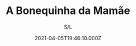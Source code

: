 ---
id: '03eabe96-507c-4b04-a652-e2557c09572d'
type: 'movie' # Filme, Série, Anime
title: "A Bonequinha da Mamãe"
synopsis: ["Imbuída por um espírito maligno, uma boneca é a responsável por acontecimentos misteriosos e assassinatos violentos e sangrentos que tiram o sono de quem convive ao seu lado.",
]
originalTitle: "A Bonequinha da Mamãe"
date: '2021-04-05T19:46:10.000Z'
update: '2021-04-05T19:46:10.000Z'
releaseDate: 'T03:00:00.000Z'
imdb:
  rating: '6.9' # 8.5
  id: '' # tt0470752
duration: '1h 25 Min'
trailer:
  urls: [
    'RB3CLaif9mw',
  ]
tags: ['1080p']
genre: ['Comédia', 'Terror'] #
quality: 'WEB-DL' # BluRay, WEB-DL, HDTV, WEB-DL4K, WEB-DLe
format: 'Mkv' # MKV, MP4, TS
audio: 'Português' # Dublado, Legendado, Dual Audio, Dub & Leg
subtitle: 'S/L' # Português, inglês,
size: '5.15 GB' # 4.8 GB
audioQuality: 10
videoQuality: 10
directors: []
#  - name: 'Lana Wachowski'
#    image: ''
#  - name: 'Lilly Wachowski'
#    image: ''
cast: []
#  - name: 'Keanu Reeves'
#    image: ''
#    characterName: 'Neo'
writers: []
#  - name: ''
#    image: ''
maturityRating:
  age: '' # L , 10, 12, 14, 16, 18
  topics: [''] # Violence, Illegal drugs, Inappropriate Language, Legal Drugs, Sexual Content, Extreme Violence
###########################################
download:
  
  - url: 'magnet:?xt=urn:btih:51b72fa2c217b8dc48207531c2112af7158840c1&dn=Filme.B.A.Bonequinha.da.Mamae.2017.1080p.AMZN.WEB-DL.DDP2.0.H.264-LAPUMiA.mkv&tr=udp%3a%2f%2ftracker.opentrackr.org%3a1337%2fannounce&tr=udp%3a%2f%2ftracker.openbittorrent.com%3a80%2fannounce&tr=udp%3a%2f%2ftracker.trackerfix.com%3a80%2fannounce&tr=udp%3a%2f%2ftracker.coppersurfer.tk%3a6969%2fannounce&tr=udp%3a%2f%2ftracker.leechers-paradise.org%3a6969%2fannounce&tr=udp%3a%2f%2feddie4.nl%3a6969%2fannounce&tr=udp%3a%2f%2fp4p.arenabg.com%3a1337%2fannounce&tr=udp%3a%2f%2fexplodie.org%3a6969%2fannounce&tr=udp%3a%2f%2fzer0day.ch%3a1337%2fannounce'
    resolution: '1080p' # 720p, 1080p, 4K,
    audio: 'Dual Áudio' # Dublado, Legendado, Dual Audio
    size: '' # 4.8 GB
    quality: '' # BluRay, WEB-DL
    format: '' # MKV
images:
  cover: '/assets/movies/a-bonequinha-da-mamae.jpg'
  background: '/assets/movies/'
---